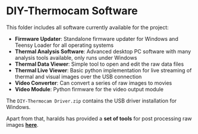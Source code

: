 # DIY-Thermocam Software #

This folder includes all software currently available for the project:

- **Firmware Updater**: Standalone firmware updater for Windows and Teensy Loader for all operating systems
- **Thermal Analysis Software**: Advanced desktop PC software with many analysis tools available, only runs under Windows
- **Thermal Data Viewer**: Simple tool to open and edit the raw data files
- **Thermal Live Viewer**: Basic python implementation for live streaming of thermal and visual images over the USB connection
- **Video Converter**: Can convert a series of raw images to movies
- **Video Module**: Python firmware for the video output module

The `DIY-Thermocam Driver.zip` contains the USB driver installation for Windows.

Apart from that, haralds has provided a **set of tools** for post processing raw images **[here](https://github.com/haraldg/thermocam-tools)**.